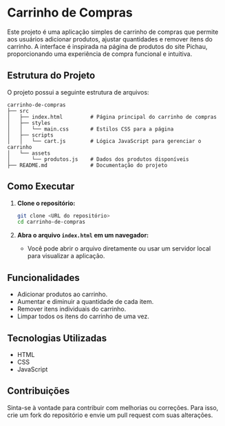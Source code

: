 # Carrinho de Compras

Este projeto é uma aplicação simples de carrinho de compras que permite aos usuários adicionar produtos, ajustar quantidades e remover itens do carrinho. A interface é inspirada na página de produtos do site Pichau, proporcionando uma experiência de compra funcional e intuitiva.

## Estrutura do Projeto

O projeto possui a seguinte estrutura de arquivos:

```
carrinho-de-compras
├── src
│   ├── index.html         # Página principal do carrinho de compras
│   ├── styles
│   │   └── main.css       # Estilos CSS para a página
│   ├── scripts
│   │   └── cart.js        # Lógica JavaScript para gerenciar o carrinho
│   └── assets
│       └── produtos.js    # Dados dos produtos disponíveis
├── README.md              # Documentação do projeto
```

## Como Executar

1. **Clone o repositório:**
   ```bash
   git clone <URL do repositório>
   cd carrinho-de-compras
   ```

2. **Abra o arquivo `index.html` em um navegador:**
   - Você pode abrir o arquivo diretamente ou usar um servidor local para visualizar a aplicação.

## Funcionalidades

- Adicionar produtos ao carrinho.
- Aumentar e diminuir a quantidade de cada item.
- Remover itens individuais do carrinho.
- Limpar todos os itens do carrinho de uma vez.

## Tecnologias Utilizadas

- HTML
- CSS
- JavaScript

## Contribuições

Sinta-se à vontade para contribuir com melhorias ou correções. Para isso, crie um fork do repositório e envie um pull request com suas alterações.